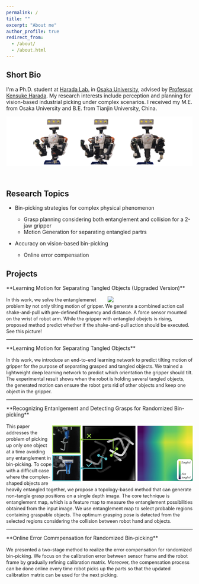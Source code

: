 ```yaml
---
permalink: /
title: ""
excerpt: "About me"
author_profile: true
redirect_from: 
  - /about/
  - /about.html
---    
```

## Short Bio

I'm a Ph.D. student at [Harada Lab.](https://www.roboticmanipulation.org/) in [Osaka University](https://www.osaka-u.ac.jp/en), advised by [Professor Kensuke Harada](http://www.hlab.sys.es.osaka-u.ac.jp/people/harada/). My research interests include perception and planning for vision-based industrial picking under complex scenarios. I received my M.E. from Osaka University and B.E. from Tianjin University, China.


![avatar-w70](/images/frontpage.png)

<br>

## Research Topics

- Bin-picking strategies for complex physical phenomenon
  - Grasp planning considering both entanglement and collision for a 2-jaw gripper
  - Motion Generation for separating entangled partrs

- Accuracy on vision-based bin-picking
  - Online error compensation



## Projects



<span>
  **Learning Motion for Separating Tangled Objects (Upgraded Version)**

  <span style="font-size:90%;text-align:justify">In this work, <img align="right" width="230" src="/images/shaking.gif">we solve the entanglemenet problem by not only tilting motion of gripper. We generate a combined action call shake-and-pull with pre-defined frequency and distance. A force sensor mounted on the wrist of robot arm. While the gripper with entangled obejcts is rising, proposed method predict whether if the shake-and-pull action should be executed. See this picture! 
</span>
    
***


<span>
  **Learning Motion for Separating Tangled Objects**

  <span style="font-size:90%;text-align:justify">In this work, we introduce an end-to-end learning network to predict tilting motion of gripper for the purpose of separating grasped and tangled objects. We trained a lightweight deep learning network to predict which orientation the gripper should tilt. The experimental result shows when the robot is holding several tangled objects, the generated motion can ensure the robot gets rid of other objects and keep one object in the gripper.
</span>
    
***

<span>
  **Recognizing Entanlgement and Detecting Grasps for Randomized Bin-picking**

  <span style="font-size:90%;text-align:justify">This paper <img align="right" width="380" src="/images/emap.jpg">addresses the problem of picking up only one object at a time avoiding any entanglement in bin-picking. To cope with a difficult case where the complex-shaped objects are heavily entangled together, we propose a topology-based method that can generate non-tangle grasp positions on a single depth image. The core technique is entanglement map, which is a feature map to measure the entanglement possibilities obtained from the input image. We use entanglement map to select probable regions containing graspable objects. The optimum grasping pose is detected from the selected regions considering the collision between robot hand and objects.
</span>
    
***

<span>
  **Online Error Commpensation for Randomized Bin-picking**

  <span style="font-size:90%;text-align:justify">We presented a two-stage method to realize the error compensation for randomized bin-picking. We focus on the calibration error between sensor frame and the robot frame by gradually refining calibration matrix. Moreover, the compensation process can be done online every time robot picks up the parts so that the updated calibration matrix can be used for the next picking.
</span>




